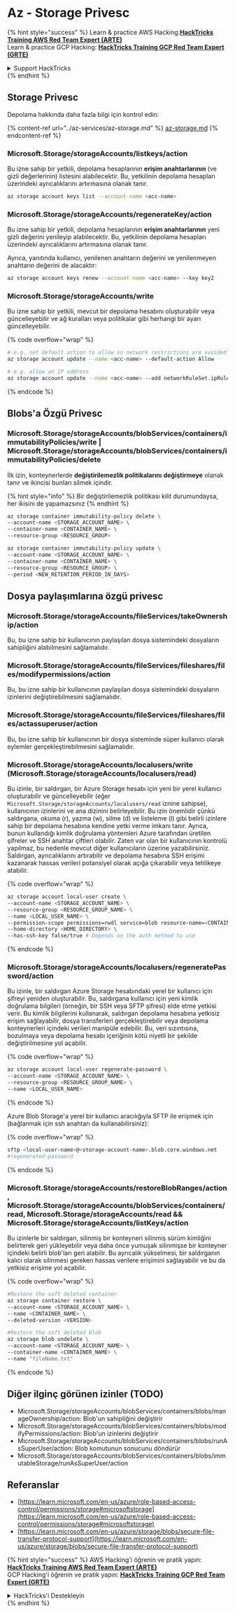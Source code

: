 # Az - Storage Privesc

{% hint style="success" %}
Learn & practice AWS Hacking:<img src="../../../.gitbook/assets/image (1) (1) (1) (1).png" alt="" data-size="line">[**HackTricks Training AWS Red Team Expert (ARTE)**](https://training.hacktricks.xyz/courses/arte)<img src="../../../.gitbook/assets/image (1) (1) (1) (1).png" alt="" data-size="line">\
Learn & practice GCP Hacking: <img src="../../../.gitbook/assets/image (2) (1).png" alt="" data-size="line">[**HackTricks Training GCP Red Team Expert (GRTE)**<img src="../../../.gitbook/assets/image (2) (1).png" alt="" data-size="line">](https://training.hacktricks.xyz/courses/grte)

<details>

<summary>Support HackTricks</summary>

* Check the [**subscription plans**](https://github.com/sponsors/carlospolop)!
* **Join the** 💬 [**Discord group**](https://discord.gg/hRep4RUj7f) or the [**telegram group**](https://t.me/peass) or **follow** us on **Twitter** 🐦 [**@hacktricks\_live**](https://twitter.com/hacktricks_live)**.**
* **Share hacking tricks by submitting PRs to the** [**HackTricks**](https://github.com/carlospolop/hacktricks) and [**HackTricks Cloud**](https://github.com/carlospolop/hacktricks-cloud) github repos.

</details>
{% endhint %}

## Storage Privesc

Depolama hakkında daha fazla bilgi için kontrol edin:

{% content-ref url="../az-services/az-storage.md" %}
[az-storage.md](../az-services/az-storage.md)
{% endcontent-ref %}

### Microsoft.Storage/storageAccounts/listkeys/action

Bu izne sahip bir yetkili, depolama hesaplarının **erişim anahtarlarının** (ve gizli değerlerinin) listesini alabilecektir. Bu, yetkilinin depolama hesapları üzerindeki ayrıcalıklarını artırmasına olanak tanır.
```bash
az storage account keys list --account-name <acc-name>
```
### Microsoft.Storage/storageAccounts/regenerateKey/action

Bu izne sahip bir yetkili, depolama hesaplarının **erişim anahtarlarının** yeni gizli değerini yenileyip alabilecektir. Bu, yetkilinin depolama hesapları üzerindeki ayrıcalıklarını artırmasına olanak tanır.

Ayrıca, yanıtında kullanıcı, yenilenen anahtarın değerini ve yenilenmeyen anahtarın değerini de alacaktır:
```bash
az storage account keys renew --account-name <acc-name> --key key2
```
### Microsoft.Storage/storageAccounts/write

Bu izne sahip bir yetkili, mevcut bir depolama hesabını oluşturabilir veya güncelleyebilir ve ağ kuralları veya politikalar gibi herhangi bir ayarı güncelleyebilir. 

{% code overflow="wrap" %}
```bash
# e.g. set default action to allow so network restrictions are avoided
az storage account update --name <acc-name> --default-action Allow

# e.g. allow an IP address
az storage account update --name <acc-name> --add networkRuleSet.ipRules value=<ip-address>
```
{% endcode %}

## Blobs'a Özgü Privesc

### Microsoft.Storage/storageAccounts/blobServices/containers/immutabilityPolicies/write | Microsoft.Storage/storageAccounts/blobServices/containers/immutabilityPolicies/delete

İlk izin, konteynerlerde **değiştirilemezlik politikalarını** **değiştirmeye** olanak tanır ve ikincisi bunları silmek içindir.

{% hint style="info" %}
Bir değiştirilemezlik politikası kilit durumundaysa, her ikisini de yapamazsınız
{% endhint %}
```bash
az storage container immutability-policy delete \
--account-name <STORAGE_ACCOUNT_NAME> \
--container-name <CONTAINER_NAME> \
--resource-group <RESOURCE_GROUP>

az storage container immutability-policy update \
--account-name <STORAGE_ACCOUNT_NAME> \
--container-name <CONTAINER_NAME> \
--resource-group <RESOURCE_GROUP> \
--period <NEW_RETENTION_PERIOD_IN_DAYS>
```
## Dosya paylaşımlarına özgü privesc

### Microsoft.Storage/storageAccounts/fileServices/takeOwnership/action

Bu, bu izne sahip bir kullanıcının paylaşılan dosya sistemindeki dosyaların sahipliğini alabilmesini sağlamalıdır.

### Microsoft.Storage/storageAccounts/fileServices/fileshares/files/modifypermissions/action

Bu, bu izne sahip bir kullanıcının paylaşılan dosya sistemindeki dosyaların izinlerini değiştirebilmesini sağlamalıdır.

### Microsoft.Storage/storageAccounts/fileServices/fileshares/files/actassuperuser/action

Bu, bu izne sahip bir kullanıcının bir dosya sisteminde süper kullanıcı olarak eylemler gerçekleştirebilmesini sağlamalıdır.

### Microsoft.Storage/storageAccounts/localusers/write (Microsoft.Storage/storageAccounts/localusers/read)

Bu izinle, bir saldırgan, bir Azure Storage hesabı için yeni bir yerel kullanıcı oluşturabilir ve güncelleyebilir (eğer ```Microsoft.Storage/storageAccounts/localusers/read``` iznine sahipse), kullanıcının izinlerini ve ana dizinini belirleyebilir. Bu izin önemlidir çünkü saldırgana, okuma (r), yazma (w), silme (d) ve listeleme (l) gibi belirli izinlere sahip bir depolama hesabına kendine yetki verme imkanı tanır. Ayrıca, bunun kullandığı kimlik doğrulama yöntemleri Azure tarafından üretilen şifreler ve SSH anahtar çiftleri olabilir. Zaten var olan bir kullanıcının kontrolü yapılmaz, bu nedenle mevcut diğer kullanıcıların üzerine yazabilirsiniz. Saldırgan, ayrıcalıklarını artırabilir ve depolama hesabına SSH erişimi kazanarak hassas verileri potansiyel olarak açığa çıkarabilir veya tehlikeye atabilir.

{% code overflow="wrap" %}
```bash
az storage account local-user create \
--account-name <STORAGE_ACCOUNT_NAME> \
--resource-group <RESOURCE_GROUP_NAME> \
--name <LOCAL_USER_NAME> \
--permission-scope permissions=rwdl service=blob resource-name=<CONTAINER_NAME> \
--home-directory <HOME_DIRECTORY> \
--has-ssh-key false/true # Depends on the auth method to use
```
{% endcode %}

### Microsoft.Storage/storageAccounts/localusers/regeneratePassword/action

Bu izinle, bir saldırgan Azure Storage hesabındaki yerel bir kullanıcı için şifreyi yeniden oluşturabilir. Bu, saldırgana kullanıcı için yeni kimlik doğrulama bilgileri (örneğin, bir SSH veya SFTP şifresi) elde etme yetkisi verir. Bu kimlik bilgilerini kullanarak, saldırgan depolama hesabına yetkisiz erişim sağlayabilir, dosya transferleri gerçekleştirebilir veya depolama konteynerleri içindeki verileri manipüle edebilir. Bu, veri sızıntısına, bozulmaya veya depolama hesabı içeriğinin kötü niyetli bir şekilde değiştirilmesine yol açabilir.

{% code overflow="wrap" %}
```bash
az storage account local-user regenerate-password \
--account-name <STORAGE_ACCOUNT_NAME> \
--resource-group <RESOURCE_GROUP_NAME> \
--name <LOCAL_USER_NAME>
```
{% endcode %}

Azure Blob Storage'a yerel bir kullanıcı aracılığıyla SFTP ile erişmek için (bağlanmak için ssh anahtarı da kullanabilirsiniz):

{% code overflow="wrap" %}
```bash
sftp <local-user-name>@<storage-account-name>.blob.core.windows.net
#regenerated-password
```
{% endcode %}

### Microsoft.Storage/storageAccounts/restoreBlobRanges/action, Microsoft.Storage/storageAccounts/blobServices/containers/read, Microsoft.Storage/storageAccounts/read && Microsoft.Storage/storageAccounts/listKeys/action

Bu izinlerle bir saldırgan, silinmiş bir konteyneri silinmiş sürüm kimliğini belirterek geri yükleyebilir veya daha önce yumuşak silinmişse bir konteyner içindeki belirli blob'ları geri alabilir. Bu ayrıcalık yükselmesi, bir saldırganın kalıcı olarak silinmesi gereken hassas verilere erişimini sağlayabilir ve bu da yetkisiz erişime yol açabilir.

{% code overflow="wrap" %}
```bash
#Restore the soft deleted container
az storage container restore \
--account-name <STORAGE_ACCOUNT_NAME> \
--name <CONTAINER_NAME> \
--deleted-version <VERSION>

#Restore the soft deleted blob
az storage blob undelete \
--account-name <STORAGE_ACCOUNT_NAME> \
--container-name <CONTAINER_NAME> \
--name "fileName.txt"
```
{% endcode %}


## Diğer ilginç görünen izinler (TODO)

* Microsoft.Storage/storageAccounts/blobServices/containers/blobs/manageOwnership/action: Blob'un sahipliğini değiştirir
* Microsoft.Storage/storageAccounts/blobServices/containers/blobs/modifyPermissions/action: Blob'un izinlerini değiştirir
* Microsoft.Storage/storageAccounts/blobServices/containers/blobs/runAsSuperUser/action: Blob komutunun sonucunu döndürür
* Microsoft.Storage/storageAccounts/blobServices/containers/blobs/immutableStorage/runAsSuperUser/action

## Referanslar

* [https://learn.microsoft.com/en-us/azure/role-based-access-control/permissions/storage#microsoftstorage](https://learn.microsoft.com/en-us/azure/role-based-access-control/permissions/storage#microsoftstorage)
* [https://learn.microsoft.com/en-us/azure/storage/blobs/secure-file-transfer-protocol-support](https://learn.microsoft.com/en-us/azure/storage/blobs/secure-file-transfer-protocol-support)


{% hint style="success" %}
AWS Hacking'i öğrenin ve pratik yapın:<img src="../../../.gitbook/assets/image (1) (1) (1) (1).png" alt="" data-size="line">[**HackTricks Training AWS Red Team Expert (ARTE)**](https://training.hacktricks.xyz/courses/arte)<img src="../../../.gitbook/assets/image (1) (1) (1) (1).png" alt="" data-size="line">\
GCP Hacking'i öğrenin ve pratik yapın: <img src="../../../.gitbook/assets/image (2) (1).png" alt="" data-size="line">[**HackTricks Training GCP Red Team Expert (GRTE)**<img src="../../../.gitbook/assets/image (2) (1).png" alt="" data-size="line">](https://training.hacktricks.xyz/courses/grte)

<details>

<summary>HackTricks'i Destekleyin</summary>

* [**abonelik planlarını**](https://github.com/sponsors/carlospolop) kontrol edin!
* **💬 [**Discord grubuna**](https://discord.gg/hRep4RUj7f) veya [**telegram grubuna**](https://t.me/peass) katılın ya da **Twitter'da** 🐦 [**@hacktricks\_live**](https://twitter.com/hacktricks_live)**'i takip edin.**
* **Hacking ipuçlarını paylaşmak için** [**HackTricks**](https://github.com/carlospolop/hacktricks) ve [**HackTricks Cloud**](https://github.com/carlospolop/hacktricks-cloud) github reposuna PR gönderin.

</details>
{% endhint %}
